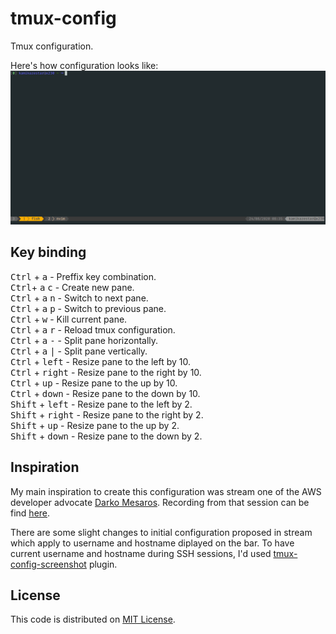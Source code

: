 # tmux-config

Tmux configuration.

Here's how configuration looks like:
![Tmux console screenshot](/images/tmux-config-screenshot.png)

## Key binding

<kbd>Ctrl</kbd> + <kbd>a</kbd> - Preffix key combination.\
<kbd>Ctrl</kbd>+ <kbd>a</kbd> <kbd>c</kbd> - Create new pane.\
<kbd>Ctrl</kbd> + <kbd>a</kbd> <kbd>n</kbd> - Switch to next pane.\
<kbd>Ctrl</kbd> + <kbd>a</kbd> <kbd>p</kbd> - Switch to previous pane.\
<kbd>Ctrl</kbd> + <kbd>w</kbd> - Kill current pane.\
<kbd>Ctrl</kbd> + <kbd>a</kbd> <kbd>r</kbd> - Reload tmux configuration.\
<kbd>Ctrl</kbd> + <kbd>a</kbd> <kbd>-</kbd>  - Split pane horizontally.\
<kbd>Ctrl</kbd> + <kbd>a</kbd> <kbd>|</kbd> - Split pane vertically.\
<kbd>Ctrl</kbd> + <kbd>left</kbd> - Resize pane to the left by 10.\
<kbd>Ctrl</kbd> + <kbd>right</kbd> - Resize pane to the right by 10.\
<kbd>Ctrl</kbd> + <kbd>up</kbd> - Resize pane to the up by 10.\
<kbd>Ctrl</kbd> + <kbd>down</kbd> - Resize pane to the down by 10.\
<kbd>Shift</kbd> + <kbd>left</kbd> - Resize pane to the left by 2.\
<kbd>Shift</kbd> + <kbd>right</kbd> - Resize pane to the right by 2.\
<kbd>Shift</kbd> + <kbd>up</kbd> - Resize pane to the up by 2.\
<kbd>Shift</kbd> + <kbd>down</kbd> - Resize pane to the down by 2.

## Inspiration

My main inspiration to create this configuration was stream one of the AWS developer advocate [Darko Mesaros](https://github.com/darko-mesaros).
Recording from that session can be find [here](https://www.youtube.com/watch?v=kPnYFsXml-I).

There are some slight changes to initial configuration proposed in stream which apply to username and hostname diplayed on the bar.
To have current username and hostname during SSH sessions, I'd used
[tmux-config-screenshot](https://github.com/soyuka/tmux-current-pane-hostname)
plugin.

## License
This code is distributed on [MIT License](/LICENSE).
